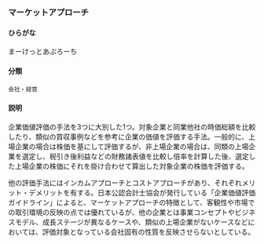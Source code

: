 <div style="display:none;">

## [あ行](securities-terms?id=あ行)
## [か行](securities-terms?id=か行)
## [さ行](securities-terms?id=さ行)
## [た行](securities-terms?id=た行)
## [な行](securities-terms?id=な行)
## [は行](securities-terms?id=は行)
## [ま行](securities-terms?id=ま行)

</div>

### マーケットアプローチ

#### ひらがな

まーけっとあぷろーち

#### 分類

`会社・経営`

#### 説明

企業価値評価の手法を3つに大別した1つ。対象企業と同業他社の時価総額を比較したり、類似の買収事例などを参考に企業の価値を評価する手法。一般的に、上場企業の場合は株価を基にして評価するが、非上場企業の場合は、同類の上場企業を選定し、税引き後利益などの財務諸表値を比較し倍率を計算した後、選定した上場企業の株価にそれを掛け合わせて算出した対象企業の株価を評価する。
 
他の評価手法にはインカムアプローチとコストアプローチがあり、それぞれメリット・デメリットを有する。日本公認会計士協会が発行している「企業価値評価ガイドライン」によると、マーケットアプローチの特徴として、客観性や市場での取引環境の反映の点では優れているが、他の企業とは事業コンセプトやビジネスモデル、成長ステージが異なるケースや、類似の上場企業がないケースなどにおいては、評価対象となっている会社固有の性質を反映させらないとしている。

<div style="display:none;">

## [や行](securities-terms?id=や行)
## [ら行](securities-terms?id=ら行)
## [わ行](securities-terms?id=わ行)
## [英数字・記号](securities-terms?id=英数字・記号)

</div>

